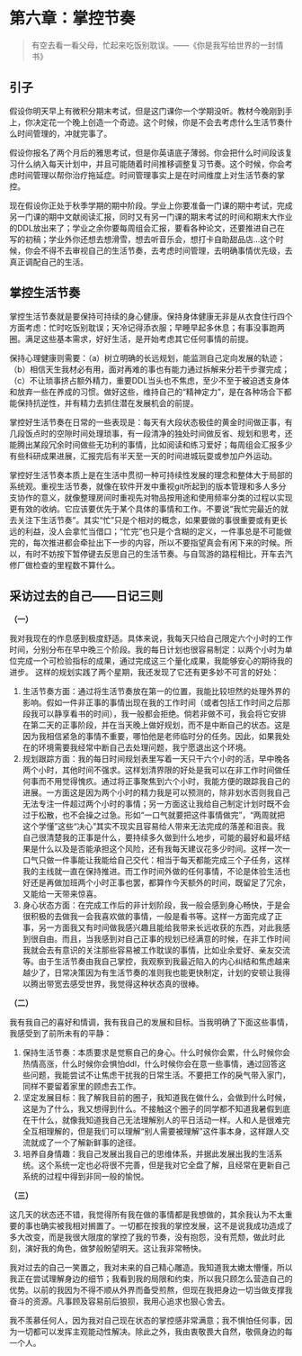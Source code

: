# 第六章：掌控节奏

> 有空去看一看父母，忙起来吃饭别耽误。——《你是我写给世界的一封情书》

## 引子

假设你明天早上有微积分期末考试，但是这门课你一个学期没听。教材今晚刚到手上，你决定花一个晚上创造一个奇迹。这个时候，你是不会去考虑什么生活节奏什么时间管理的，冲就完事了。

假设你报名了两个月后的雅思考试，但是你英语底子薄弱。你会把什么时间段该复习什么纳入每天计划中，并且可能随着时间推移调整复习节奏。这个时候，你会考虑时间管理以帮你治疗拖延症。时间管理事实上是在时间维度上对生活节奏的掌控。

现在假设你正处于秋季学期的期中阶段。学业上你要准备一门课的期中考试，完成另一门课的期中文献阅读汇报，同时又有另一门课的期末考试的时间和期末大作业的DDL放出来了；学业之余你要每周组会汇报，要看各种论文，还要推进自己在写的初稿；学业外你还想去想滑雪，想去听音乐会，想打卡自助甜品店...这个时候，你会不得不去审视自己的生活节奏，去考虑时间管理，去明确事情优先级，去真正调配自己的生活。

## 掌控生活节奏

掌控生活节奏就是要保持可持续的身心健康。保持身体健康无非是从衣食住行四个方面考虑：忙时吃饭别耽误；天冷记得添衣服；早睡早起多休息；有事没事跑两圈。满足这些基本需求，好好生活，是开始考虑其它任何事情的前提。

保持心理健康则需要：（a）树立明确的长远规划，能监测自己定向发展的轨迹；（b）相信天生我材必有用，面对再难的事也有能力通过拆解来分若干步骤完成；（c）不让琐事挤占额外精力，重要DDL当头也不焦虑，至少不至于被迫透支身体和放弃一些在养成的习惯。做好这些，维持自己的“精神定力”，是在各种场合下都能保持抗逆性，并有精力去抓住潜在发展机会的前提。

掌控好生活节奏在日常的一些表现是：每天有大段状态极佳的黄金时间做正事，有几段饭点时的空隙时间处理琐事，有一段清净的独处时间做反省、规划和思考，还能腾出某段冗余时间做些无功利的事情，比如阅读和练习爱好；每周组会汇报多少有些科研成果进展，汇报完后有半天至一天的时间进城玩耍或参加户外运动。

掌控好生活节奏本质上是在生活中贯彻一种可持续性发展的理念和整体大于局部的系统观。重视生活节奏，就像在软件开发中重视git所起到的版本管理和多人多分支协作的意义，就像整理房间时重视先对物品按用途和使用频率分类的过程以实现更有效的收纳。它应该要优先于某个具体的事情和工作。不要说“我忙完最近的就去关注下生活节奏”。其实“忙”只是个相对的概念，如果要做的事很重要或有更长远的利益，没人会拿忙当借口；“忙完”也只是个含糊的定义，一件事总是不可能做完的，每次推进都会牵扯出下一步的内容，所以不要指望真会有闲下来的时候。所以，有时不妨按下暂停键去反思自己的生活节奏。与自驾游的路程相比，开车去汽修厂做检查的里程数不算什么。

## 采访过去的自己——日记三则

**（一）**

我对我现在的作息感到极度舒适。具体来说，我每天只给自己限定六个小时的工作时间，分别分布在早中晚三个阶段。我的每日计划也很容易制定：以两个小时为单位完成一个可检验指标的成果，通过完成这三个量化成果，我能够安心的期待我的进步。 这样的规划实践了两个星期，我还发现了它还有更多妙不可言的好处：
1. 生活节奏方面：通过将生活节奏放在第一的位置，我能比较坦然的处理外界的影响。假如一件非正事的事情出现在我的工作时间（或者包括工作时间之后那段我可以静享看书的时间），我一般都会拒绝。倘若非做不可，我会将它安排在第二天的正事阶段，并在当天晚上做好规划，而不是中断自己的状态。这是因为我相信紧急的事情不重要，哪怕他是老师临时分的任务。因此，如果我处在的环境需要我经常中断自己去处理问题，我宁愿退出这个环境。
2. 规划跟踪方面：我的每日时间规划表里写着一天只干六个小时的活，早中晚各两个小时，其他时间不强求。这样划清界限的好处是我可以在非工作时间做任何事而不用觉得愧疚。通过将正事聚焦到六个小时，我能方便的跟踪我自己的进展。一方面这是因为两个小时的精力我是可以预测的，除非划水否则我自己无法专注一件超过两个小时的事情；另一方面这让我给自己制定计划时既不会过于松散，也不会操之过急。形如“一口气就要把这件事情做完”，“两周就把这个学懂”这些“决心”其实不现实且容易给人带来无法完成的落差和沮丧。我自己很清楚我的正事是什么，要持续多久做到什么地步，可能的最好和最坏结果是什么以及是否能承担这个风险，还有我每天建议花多少时间。这样一次一口气只做一件事能让我能给自己交代：相当于每天都能完成三个子任务，这样我的主线就一直在保持推进。而工作时间外做的任何事情，不论是体验生活也好还是再做加班两个小时正事也罢，都算作今天额外的时间，既留足了冗余，又能给一天带来惊喜。
3. 身心状态方面：在完成工作后的非计划阶段，我一般会感到身心畅快，于是会很积极的去做我一会我喜欢做的事情，一般是看书等。这样一方面完成了正事，另一方面我又有时间做我感兴趣且能给我带来长远收获的东西，对此我感到很自由。而且，当我感到对自己正事的规划已经满意的时候，在非工作时间我就会去有意识的关注那些容易被工作耽误的事情，比如业余爱好、亲友交流等。由于生活节奏由我自己掌控，我观察到我最近陷入的内心纠结和焦虑越来越少了，日常决策因为有生活节奏的准则我也能更快制定，计划的安顿让我得以腾出带宽去感受世界，我觉得这种状态真的很棒。

**（二）**

我有我自己的喜好和情调，我有我自己的发展和目标。当我明确了下面这些事情，我感受到了前所未有的平静：
1. 保持生活节奏：本质要求是觉察自己的身心。什么时候你会累，什么时候你会热情高涨，什么时候你会惧怕ddl，什么时候你会在意一些事情，通过回答这些问题，我能尝试不让焦虑干扰我的日常生活。不要把工作的戾气带入家门，同样不要留着家里的顾虑去工作。
2. 坚定发展目标：我了解我目前的圈子，我知道我在做什么，会做到什么时候，这是为了什么，我又想得到什么。不接触这个圈子的同学都不知道我暑假到底在干什么，就像我知道我自己无法理解别人的平日活动一样。人和人是很难完全互相理解的，但是我们可以理解“别人需要被理解”这件事本身，这样跟人交流就成了一个了解新鲜事的途径。
3. 培养自身情趣：我自己发展出我自己的思维体系，并据此发展出我的生活系统。这个系统一定也必将很不完善，但是我对它全盘了解，且经常在更新自己系统的过程中得到非同一般的愉悦。

**（三）**

这几天的状态还不错，我觉得所有我在做的事情都是我想做的，其余我认为不太重要的事也确实被我相对搁置了。一切都在按我的掌控发展，这不是说我成功造成了多大改变，而是我很大限度的掌控了我的节奏，没有抱怨，没有荒颓，做此时此刻，演好我的角色，做梦般盼望明天。这让我非常畅快。

我对过去的自己一笑置之，我对未来的自己精心雕造。我知道我太嫩太懵懂，所以我正在尝试理解身边的细节；我看到我的局限和约束，所以我只顾怎么营造自己的优势。以前的我因为不得不顺从外界而备受煎熬，但现在我把身边一切当做支撑我奋斗的资源。凡事顾及容易前后狼狈，我用心追求也狠心舍去。

我不羡慕任何人，因为我对自己现在状态的掌控感非常满意；我不惧怕任何事，因为一切都可以发挥主观能动性解决。除此之外，我由衷敬畏大自然，敬佩身边的每一个人。
